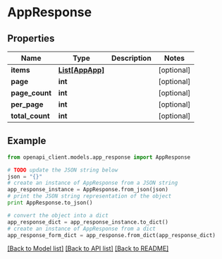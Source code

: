 # AppResponse


## Properties
Name | Type | Description | Notes
------------ | ------------- | ------------- | -------------
**items** | [**List[AppApp]**](AppApp.md) |  | [optional] 
**page** | **int** |  | [optional] 
**page_count** | **int** |  | [optional] 
**per_page** | **int** |  | [optional] 
**total_count** | **int** |  | [optional] 

## Example

```python
from openapi_client.models.app_response import AppResponse

# TODO update the JSON string below
json = "{}"
# create an instance of AppResponse from a JSON string
app_response_instance = AppResponse.from_json(json)
# print the JSON string representation of the object
print AppResponse.to_json()

# convert the object into a dict
app_response_dict = app_response_instance.to_dict()
# create an instance of AppResponse from a dict
app_response_form_dict = app_response.from_dict(app_response_dict)
```
[[Back to Model list]](../README.md#documentation-for-models) [[Back to API list]](../README.md#documentation-for-api-endpoints) [[Back to README]](../README.md)


